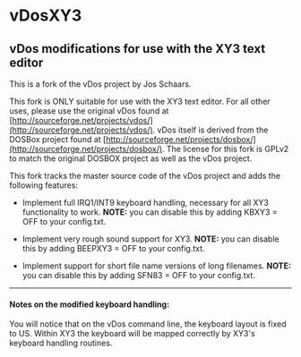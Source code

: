 # vDosXY3
## vDos modifications for use with the XY3 text editor

This is a fork of the vDos project by Jos Schaars. 

This fork is ONLY suitable for use with the XY3 text editor. For all other uses, please use the original vDos found at
[http://sourceforge.net/projects/vdos/](http://sourceforge.net/projects/vdos/). vDos itself is derived from the DOSBox project found at [http://sourceforge.net/projects/dosbox/](http://sourceforge.net/projects/dosbox/). The license for this fork is GPLv2 to match the original DOSBOX project as well as the vDos project.

This fork tracks the master source code of the vDos project and adds the following features:

* Implement full IRQ1/INT9 keyboard handling, necessary for all XY3 functionality to work. **NOTE:** you can disable this by adding KBXY3 = OFF to your config.txt.

* Implement very rough sound support for XY3. **NOTE:** you can disable this by adding BEEPXY3 = OFF to your config.txt.

* Implement support for short file name versions of long filenames. **NOTE:** you can disable this by adding SFN83 = OFF to your config.txt.


---

#### Notes on the modified keyboard handling:
You will notice that on the vDos command line, the keyboard layout is fixed to US. Within XY3 the keyboard will be mapped correctly by XY3's keyboard handling routines.

